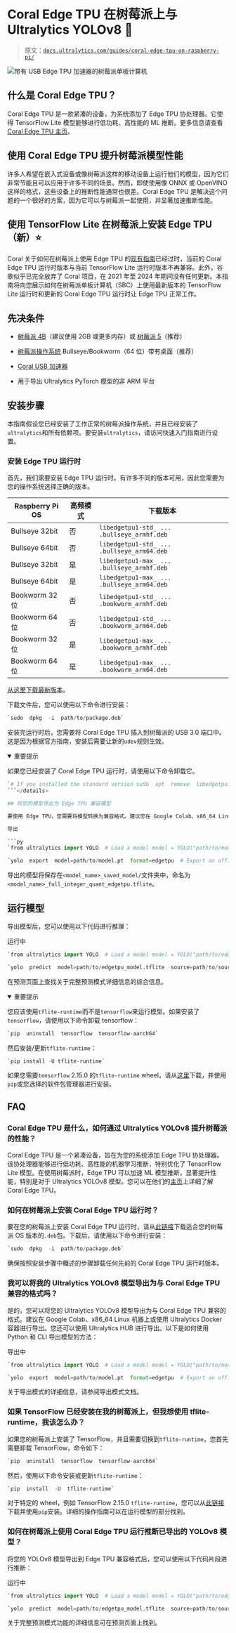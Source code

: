 # Coral Edge TPU 在树莓派上与 Ultralytics YOLOv8 🚀

> 原文：[`docs.ultralytics.com/guides/coral-edge-tpu-on-raspberry-pi/`](https://docs.ultralytics.com/guides/coral-edge-tpu-on-raspberry-pi/)

![带有 USB Edge TPU 加速器的树莓派单板计算机](img/b9394725106ed17ec6b0fec4036f7427.png)

## 什么是 Coral Edge TPU？

Coral Edge TPU 是一款紧凑的设备，为系统添加了 Edge TPU 协处理器。它使得 TensorFlow Lite 模型能够进行低功耗、高性能的 ML 推断。更多信息请查看[Coral Edge TPU 主页](https://coral.ai/products/accelerator)。

## 使用 Coral Edge TPU 提升树莓派模型性能

许多人希望在嵌入式设备或像树莓派这样的移动设备上运行他们的模型，因为它们非常节能且可以应用于许多不同的场景。然而，即使使用像 ONNX 或 OpenVINO 这样的格式，这些设备上的推断性能通常也很差。Coral Edge TPU 是解决这个问题的一个很好的方案，因为它可以与树莓派一起使用，并显著加速推断性能。

## 使用 TensorFlow Lite 在树莓派上安装 Edge TPU（新）⭐

Coral 关于如何在树莓派上使用 Edge TPU 的[现有指南](https://coral.ai/docs/accelerator/get-started/)已经过时，当前的 Coral Edge TPU 运行时版本与当前 TensorFlow Lite 运行时版本不再兼容。此外，谷歌似乎已完全放弃了 Coral 项目，在 2021 年至 2024 年期间没有任何更新。本指南将向您展示如何在树莓派单板计算机（SBC）上使用最新版本的 TensorFlow Lite 运行时和更新的 Coral Edge TPU 运行时让 Edge TPU 正常工作。

## 先决条件

+   [树莓派 4B](https://www.raspberrypi.com/products/raspberry-pi-4-model-b/)（建议使用 2GB 或更多内存）或 [树莓派 5](https://www.raspberrypi.com/products/raspberry-pi-5/)（推荐）

+   [树莓派操作系统](https://www.raspberrypi.com/software/) Bullseye/Bookworm（64 位）带有桌面（推荐）

+   [Coral USB 加速器](https://coral.ai/products/accelerator/)

+   用于导出 Ultralytics PyTorch 模型的非 ARM 平台

## 安装步骤

本指南假设您已经安装了工作正常的树莓派操作系统，并且已经安装了`ultralytics`和所有依赖项。要安装`ultralytics`，请访问快速入门指南进行设置。

### 安装 Edge TPU 运行时

首先，我们需要安装 Edge TPU 运行时。有许多不同的版本可用，因此您需要为您的操作系统选择正确的版本。

| Raspberry Pi OS | 高频模式 | 下载版本 |
| --- | --- | --- |
| Bullseye 32bit | 否 | `libedgetpu1-std_ ... .bullseye_armhf.deb` |
| Bullseye 64bit | 否 | `libedgetpu1-std_ ... .bullseye_arm64.deb` |
| Bullseye 32bit | 是 | `libedgetpu1-max_ ... .bullseye_armhf.deb` |
| Bullseye 64bit | 是 | `libedgetpu1-max_ ... .bullseye_arm64.deb` |
| Bookworm 32 位 | 否 | `libedgetpu1-std_ ... .bookworm_armhf.deb` |
| Bookworm 64 位 | 否 | `libedgetpu1-std_ ... .bookworm_arm64.deb` |
| Bookworm 32 位 | 是 | `libedgetpu1-max_ ... .bookworm_armhf.deb` |
| Bookworm 64 位 | 是 | `libedgetpu1-max_ ... .bookworm_arm64.deb` |

[从这里下载最新版本](https://github.com/feranick/libedgetpu/releases)。

下载文件后，您可以使用以下命令进行安装：

```py
`sudo  dpkg  -i  path/to/package.deb` 
```

安装完运行时后，您需要将 Coral Edge TPU 插入到树莓派的 USB 3.0 端口中。这是因为根据官方指南，安装后需要让新的`udev`规则生效。

<details class="warning" open="open"><summary>重要提示</summary>

如果您已经安装了 Coral Edge TPU 运行时，请使用以下命令卸载它。

```py
`# If you installed the standard version sudo  apt  remove  libedgetpu1-std  # If you installed the high frequency version sudo  apt  remove  libedgetpu1-max` 
```</details>

## 将您的模型导出为 Edge TPU 兼容模型

要使用 Edge TPU，您需要将模型转换为兼容格式。建议您在 Google Colab、x86_64 Linux 机器上运行导出操作，使用官方 Ultralytics Docker 容器或者使用 Ultralytics HUB，因为 Edge TPU 编译器在 ARM 上不可用。查看导出模式以获取可用参数。

导出

```py
`from ultralytics import YOLO  # Load a model model = YOLO("path/to/model.pt")  # Load an official model or custom model  # Export the model model.export(format="edgetpu")` 
```

```py
`yolo  export  model=path/to/model.pt  format=edgetpu  # Export an official model or custom model` 
```

导出的模型将保存在`<model_name>_saved_model/`文件夹中，命名为`<model_name>_full_integer_quant_edgetpu.tflite`。

## 运行模型

导出模型后，您可以使用以下代码进行推理：

运行中

```py
`from ultralytics import YOLO  # Load a model model = YOLO("path/to/edgetpu_model.tflite")  # Load an official model or custom model  # Run Prediction model.predict("path/to/source.png")` 
```

```py
`yolo  predict  model=path/to/edgetpu_model.tflite  source=path/to/source.png  # Load an official model or custom model` 
```

在预测页面上查找关于完整预测模式详细信息的综合信息。

<details class="warning" open="open"><summary>重要提示</summary>

您应该使用`tflite-runtime`而不是`tensorflow`来运行模型。如果安装了`tensorflow`，请使用以下命令卸载 tensorflow：

```py
`pip  uninstall  tensorflow  tensorflow-aarch64` 
```

然后安装/更新`tflite-runtime`：

```py
`pip install -U tflite-runtime` 
```

如果您需要`tensorflow` 2.15.0 的`tflite-runtime` wheel，请从[这里](https://github.com/feranick/TFlite-builds/releases)下载，并使用`pip`或您选择的软件包管理器进行安装。</details>

## FAQ

### Coral Edge TPU 是什么，如何通过 Ultralytics YOLOv8 提升树莓派的性能？

Coral Edge TPU 是一个紧凑设备，旨在为您的系统添加 Edge TPU 协处理器。该协处理器能够进行低功耗、高性能的机器学习推断，特别优化了 TensorFlow Lite 模型。在使用树莓派时，Edge TPU 可以加速 ML 模型推断，显著提升性能，特别是对于 Ultralytics YOLOv8 模型。您可以在他们的[主页](https://coral.ai/products/accelerator)上详细了解 Coral Edge TPU。

### 如何在树莓派上安装 Coral Edge TPU 运行时？

要在您的树莓派上安装 Coral Edge TPU 运行时，请从[此链接](https://github.com/feranick/libedgetpu/releases)下载适合您的树莓派 OS 版本的`.deb`包。下载后，请使用以下命令进行安装：

```py
`sudo  dpkg  -i  path/to/package.deb` 
```

确保按照安装步骤中概述的步骤卸载任何先前的 Coral Edge TPU 运行时版本。

### 我可以将我的 Ultralytics YOLOv8 模型导出为与 Coral Edge TPU 兼容的格式吗？

是的，您可以将您的 Ultralytics YOLOv8 模型导出为与 Coral Edge TPU 兼容的格式。建议在 Google Colab、x86_64 Linux 机器上或使用 Ultralytics Docker 容器进行导出。您还可以使用 Ultralytics HUB 进行导出。以下是如何使用 Python 和 CLI 导出模型的方法：

导出中

```py
`from ultralytics import YOLO  # Load a model model = YOLO("path/to/model.pt")  # Load an official model or custom model  # Export the model model.export(format="edgetpu")` 
```

```py
`yolo  export  model=path/to/model.pt  format=edgetpu  # Export an official model or custom model` 
```

关于导出模式的详细信息，请参阅导出模式文档。

### 如果 TensorFlow 已经安装在我的树莓派上，但我想使用 tflite-runtime，我该怎么办？

如果您的树莓派上安装了 TensorFlow，并且需要切换到`tflite-runtime`，您首先需要卸载 TensorFlow，命令如下：

```py
`pip  uninstall  tensorflow  tensorflow-aarch64` 
```

然后，使用以下命令安装或更新`tflite-runtime`：

```py
`pip  install  -U  tflite-runtime` 
```

对于特定的 wheel，例如 TensorFlow 2.15.0 `tflite-runtime`，您可以从[此链接](https://github.com/feranick/TFlite-builds/releases)下载并使用`pip`安装。详细的操作指南可以在运行模型的部分找到。

### 如何在树莓派上使用 Coral Edge TPU 运行推断已导出的 YOLOv8 模型？

将您的 YOLOv8 模型导出到 Edge TPU 兼容格式后，您可以使用以下代码片段进行推断：

运行中

```py
`from ultralytics import YOLO  # Load a model model = YOLO("path/to/edgetpu_model.tflite")  # Load an official model or custom model  # Run Prediction model.predict("path/to/source.png")` 
```

```py
`yolo  predict  model=path/to/edgetpu_model.tflite  source=path/to/source.png  # Load an official model or custom model` 
```

关于完整预测模式功能的详细信息可在预测页面上找到。
